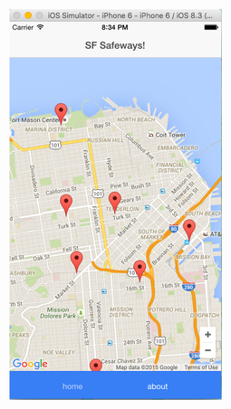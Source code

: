 ![screenshot](https://github.com/ianstalter123/SFSafeways/blob/master/sf-safeways.png "screenshot")
